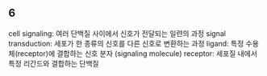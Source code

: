 
## 6
cell signaling: 여러 단백질 사이에서 신호가 전달되는 일련의 과정
signal transduction: 세포가 한 종류의 신호를 다른 신호로 변환하는 과정
ligand: 특정 수용체(receptor)에 결합하는 신호 분자 (signaling molecule)
receptor: 세포질 내에서 특정 리간드와 결합하는 단백질



